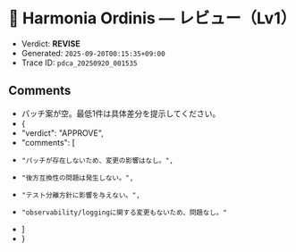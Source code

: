 # 🧭 Harmonia Ordinis — レビュー（Lv1）

- Verdict: **REVISE**
- Generated: `2025-09-20T00:15:35+09:00`
- Trace ID: `pdca_20250920_001535`

## Comments
- パッチ案が空。最低1件は具体差分を提示してください。
- {
-   "verdict": "APPROVE",
-   "comments": [
-     "パッチが存在しないため、変更の影響はなし。",
-     "後方互換性の問題は発生しない。",
-     "テスト分離方針に影響を与えない。",
-     "observability/loggingに関する変更もないため、問題なし。"
-   ]
- }